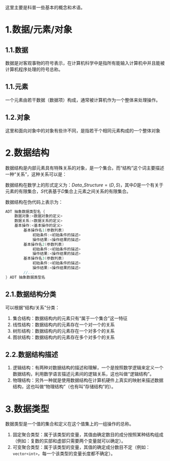 这里主要是科普一些基本的概念和术语。

# 1.数据/元素/对象

## 1.1.数据

数据是对客观事物的符号表示，在计算机科学中是指所有能输入计算机中并且能被计算机程序处理的符号总称。

## 1.1.元素

一个元素由若干数据（数据项）构成，通常被计算机作为一个整体来处理操作。

## 1.2.对象

这里和面向对象中的对象有些许不同，是指若干个相同元素构成的一个整体对象

# 2.数据结构

数据结构是内部元素具有特殊关系的对象，是一个集合。而“结构”这个词主要描述一种“关系”，这种关系可以是：

数据结构在数学上的形式定义为：$Data\_Structure = (D, S)$，其中$D$是一个有关于元素的有限集合，$S$代表基于$D$集合上元素之间关系的有限集合。

数据结构在伪代码上表示为：

```cpp
ADT 抽象数据类型名 {
    数据对象:<数据对象的定义>
    数据关系:<数据关系的定义>
    基本操作:<基本操作的定义>
        基本操作名1(参数列表)
        	初始条件:<初始条件的描述>
        	操作结果:<操作结果的描述>
        基本操作名2(参数列表)
           	初始条件:<初始条件的描述>
        	操作结果:<操作结果的描述>
        基本操作名3(参数列表)
           	初始条件:<初始条件的描述>
        	操作结果:<操作结果的描述>
      	//...
} ADT 抽象数据类型名
```

## 2.1.数据结构分类

可以根据“结构/关系”分类：

1.   集合结构：数据结构内的元素只有“属于一个集合”这一特征
2.   线性结构：数据结构内的元素存在一个对一个的关系
3.   树形结构：数据结构内的元素存在一个对多个的关系
4.   图状结构：数据结构内的元素存在多个对多个的关系

## 2.2.数据结构描述

1.   逻辑结构：有两种对数据结构的描述和理解，一个是按照数学逻辑来定义一个数据结构，利用数学语言描述元素间的逻辑关系，这也叫做“逻辑结构”。
2.   物理结构：另外一种就是使用数据结构在计算机硬件上真实的映射来描述数据结构，这也叫做“物理结构”（也有叫“存储结构”的）。

# 3.数据类型

数据类型是一个值的集合和定义在这个值集上的一组操作的总称。

1.   固定聚合类型：属于该类型的变量，其值由确定数目的成分按照某种结构组成（例如：复数的实部和虚部只需要两个变量就可以确定）。
2.   可变聚合类型：属于该类型的变量，其值的确定成分数目不定（例如：`vector<int>`，每一个该类型的变量长度都不确定）。